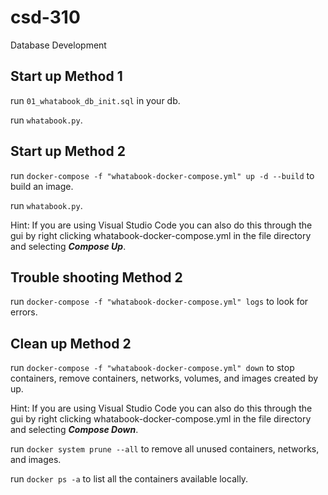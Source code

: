 # csd-310
Database Development


## Start up Method 1

run `01_whatabook_db_init.sql` in your db.

run `whatabook.py`. 


## Start up Method 2

run `docker-compose -f "whatabook-docker-compose.yml" up -d --build` to build an image.

run `whatabook.py`.


Hint: If you are using Visual Studio Code you can also do this through the gui by right clicking whatabook-docker-compose.yml in the file directory and selecting ***Compose Up***.



##  Trouble shooting Method 2

run `docker-compose -f "whatabook-docker-compose.yml" logs` to look for errors.



## Clean up Method 2

run `docker-compose -f "whatabook-docker-compose.yml" down` to stop containers, remove containers, networks, volumes, and images created by up.

Hint: If you are using Visual Studio Code you can also do this through the gui by right clicking whatabook-docker-compose.yml in the file directory and selecting ***Compose Down***.

run  `docker system prune --all` to remove all unused containers, networks, and images.

run `docker ps -a` to list all the containers available locally. 

<!-- localhost root password 3306 enter -->
<!-- option control e to run your new query after connected to localhost and docker has been composed -->
